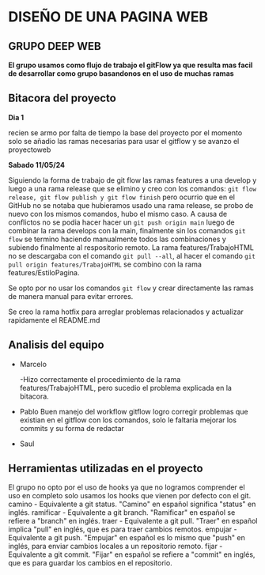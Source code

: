 # DISEÑO DE UNA PAGINA WEB

## GRUPO DEEP WEB

**El grupo usamos como flujo de trabajo el gitFlow ya que resulta mas facil de desarrollar como grupo basandonos en el uso de muchas ramas**

## Bitacora del proyecto
 **Dia 1**

  recien se armo por falta de tiempo la base del proyecto por el momento solo se añadio las ramas necesarias para usar el gitflow y se avanzo el proyectoweb

 **Sabado 11/05/24** 
 
 Siguiendo la forma de trabajo de git flow las ramas features a una develop y luego a una rama release que se elimino y creo con los comandos:  `git flow release, git flow publish y git flow finish` pero ocurrio que en el GitHub no se notaba que hubieramos usado una rama release, se probo de nuevo con los mismos comandos, hubo el mismo caso. A causa de conflictos no se podia hacer hacer un `git push origin main` luego de combinar la rama develops con la main, finalmente sin los comandos `git flow` se termino haciendo manualmente todos las combinaciones y subiendo finalmente al respositorio remoto. La rama features/TrabajoHTML no se descargaba con el comando `git pull --all`, al hacer el comando `git pull origin features/TrabajoHTML` se combino con la rama features/EstiloPagina.
 
 Se opto por no usar los comandos `git flow` y crear directamente las ramas de manera manual para evitar errores.

 Se creo la rama hotfix para arreglar problemas relacionados y actualizar rapidamente el README.md

 ## Analisis del equipo

 * Marcelo

    -Hizo correctamente el procedimiento de la rama features/TrabajoHTML, pero sucedio el problema explicada en la bitacora.
 * Pablo
   Buen manejo del workflow gitflow logro corregir problemas que existian en el gitflow con los comandos, solo le faltaria mejorar los commits y su forma de redactar
 * Saul

## Herramientas utilizadas en el proyecto

El grupo no opto por el uso de hooks ya que no logramos comprender el uso en completo solo usamos los hooks que vienen por defecto con el git.
camino - Equivalente a git status. "Camino" en español significa "status" en inglés.
ramificar - Equivalente a git branch. "Ramificar" en español se refiere a "branch" en inglés.
traer - Equivalente a git pull. "Traer" en español implica "pull" en inglés, que es para traer cambios remotos.
empujar - Equivalente a git push. "Empujar" en español es lo mismo que "push" en inglés, para enviar cambios locales a un repositorio remoto.
fijar - Equivalente a git commit. "Fijar" en español se refiere a "commit" en inglés, que es para guardar los cambios en el repositorio.